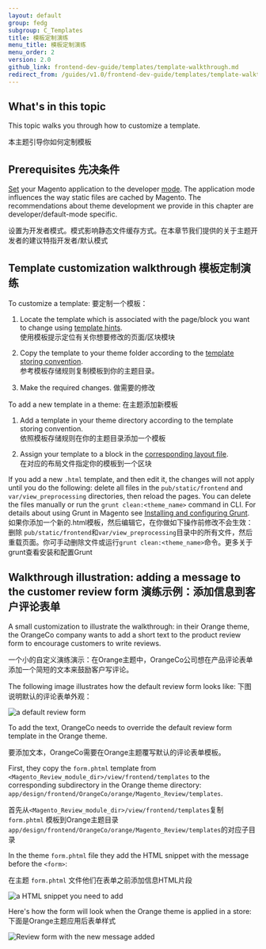 ```yaml
---
layout: default  
group: fedg
subgroup: C_Templates
title: 模板定制演练
menu_title: 模板定制演练
menu_order: 2
version: 2.0
github_link: frontend-dev-guide/templates/template-walkthrough.md
redirect_from: /guides/v1.0/frontend-dev-guide/templates/template-walkthrough.html
---
```


## What's in this topic
This topic walks you through how to customize a template.

本主题引导你如何定制模板

## Prerequisites 先决条件

[Set]({{page.baseurl}}config-guide/cli/config-cli-subcommands-mode.html) your Magento application to the developer [mode]({{page.baseurl}}config-guide/bootstrap/magento-modes.html). The application mode influences the way static files are cached by Magento. The recommendations about theme development we provide in this chapter are developer/default-mode specific.

设置为开发者模式。模式影响静态文件缓存方式。在本章节我们提供的关于主题开发者的建议特指开发者/默认模式

## Template customization walkthrough 模板定制演练

To customize a template: 要定制一个模板：

1. Locate the template which is associated with the page/block you want to change using <a href="{{page.baseurl}}frontend-dev-guide/themes/debug-theme.html#debug-theme-templ" target="_blank">template hints</a>.
<br/>使用模板提示定位有关你想要修改的页面/区块模块

2. Copy the template to your theme folder according to the <a href="{{page.baseurl}}frontend-dev-guide/templates/template-override.html#template-convention" target="_blank">template storing convention</a>.<br/>参考模板存储规则复制模板到你的主题目录。

3. Make the required changes. 做需要的修改

To add a new template in a theme: 在主题添加新模板

1. Add a template in your theme directory according to the template storing convention. 
<br/>依照模板存储规则在你的主题目录添加一个模板

2. Assign your template to a block in the <a href="{{page.baseurl}}frontend-dev-guide/templates/template-override.html#template-layout" target="_blank">corresponding layout file</a>. 
<br/>在对应的布局文件指定你的模板到一个区块

<div class="bs-callout bs-callout-info" id="info">
<p>If you add a new <code>.html</code> template, and then edit it, the changes will not apply until you do the following: delete all files in the <code>pub/static/frontend</code> and <code>var/view_preprocessing</code> directories, then reload the pages. You can delete the files manually or run the <code>grunt clean:&lt;theme_name&gt;</code> command in CLI. For details about using Grunt in Magento see <a href="{{page.baseurl}}frontend-dev-guide/css-topics/css_debug.html#grunt_prereq">Installing and configuring Grunt</a>.
<br/>
如果你添加一个新的.html模板，然后编辑它，在你做如下操作前修改不会生效： 删除 <code>pub/static/frontend</code>和<code>var/view_preprocessing</code>目录中的所有文件，然后重载页面。你可手动删除文件或运行<code>grunt clean:&lt;theme_name&gt;</code>命令。更多关于grunt查看安装和配置Grunt
</p>
</div>

## Walkthrough illustration: adding a message to the customer review form 演练示例：添加信息到客户评论表单
A small customization to illustrate the walkthrough: in their Orange theme, the OrangeCo company wants to add a short text to the product review form to encourage customers to write reviews. 

一个小的自定义演练演示：在Orange主题中，OrangeCo公司想在产品评论表单添加一个简短的文本来鼓励客户写评论。

The following image illustrates how the default review form looks like: 
下图说明默认的评论表单外观：

<img src="{{site.baseurl}}common/images/template_walk_without_text.png" alt="a default review form">

To add the text, OrangeCo needs to override the default review form template in the Orange theme. 

要添加文本，OrangeCo需要在Orange主题覆写默认的评论表单模板。

First, they copy the `form.phtml` template from `<Magento_Review_module_dir>/view/frontend/templates` to the corresponding subdirectory in the Orange theme directory: `app/design/frontend/OrangeCo/orange/Magento_Review/templates`.

首先从`<Magento_Review_module_dir>/view/frontend/templates`复制 `form.phtml` 模板到Orange主题目录`app/design/frontend/OrangeCo/orange/Magento_Review/templates`的对应子目录

In the theme `form.phtml` file they add the HTML snippet with the message before the <code>&lt;form&gt;</code>:

在主题 `form.phtml` 文件他们在表单之前添加信息HTML片段

<img src="{{site.baseurl}}common/images/template-sample-code.png" alt="a HTML snippet you need to add">

Here's how the form will look when the Orange theme is applied in a store: 下面是Orange主题应用后表单样式

<img src="{{site.baseurl}}common/images/template_with_text.png" alt="Review form with the new message added">





